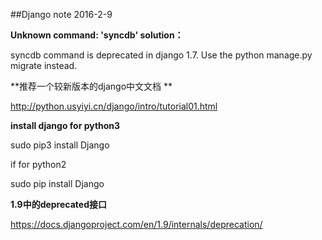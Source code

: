 ##Django note
2016-2-9

**Unknown command: 'syncdb'  solution：**

syncdb command is deprecated in django 1.7. Use the python manage.py migrate instead.

 **推荐一个较新版本的django中文文档 **

http://python.usyiyi.cn/django/intro/tutorial01.html

 

**install django for python3**

sudo pip3 install Django

if for python2

sudo pip install Django

**1.9中的deprecated接口**

 https://docs.djangoproject.com/en/1.9/internals/deprecation/

